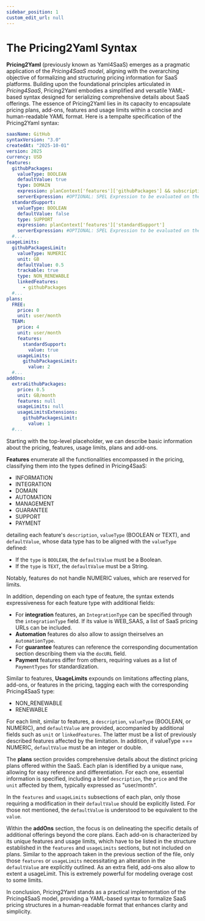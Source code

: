 ```yaml
---
sidebar_position: 1
custom_edit_url: null
---
```


# The Pricing2Yaml Syntax

**Pricing2Yaml** (previously known as Yaml4SaaS) emerges as a pragmatic application of the _Pricing4SaaS model_, aligning with the overarching objective of formalizing and structuring pricing information for SaaS platforms. Building upon the foundational principles articulated in _Pricing4SaaS_, Pricing2Yaml embodies a simplified and versatile YAML-based syntax designed for serializing comprehensive details about SaaS offerings. The essence of Pricing2Yaml lies in its capacity to encapsulate pricing plans, add-ons, features and usage limits within a concise and human-readable YAML format. Here is a tempalte specification of the Pricing2Yaml syntax:

```yaml
saasName: GitHub
syntaxVersion: "3.0"
createdAt: "2025-10-01"
version: 2025
currency: USD
features:
  githubPackages:
    valueType: BOOLEAN
    defaultValue: true
    type: DOMAIN
    expression: planContext['features']['githubPackages'] && subscriptionContext['githubPackagesLimit'] < planContext['usageLimits']['githubPackagesLimit']
    serverExpression: #OPTIONAL: SPEL Expression to be evaluated on the server side
  standardSupport:
    valueType: BOOLEAN
    defaultValue: false
    type: SUPPORT
    expression: planContext['features']['standardSupport']
    serverExpression: #OPTIONAL: SPEL Expression to be evaluated on the server side
  #...
usageLimits:
  githubPackagesLimit:
    valueType: NUMERIC
    unit: GB
    defaultValue: 0.5
    trackable: true
    type: NON_RENEWABLE
    linkedFeatures:
      - githubPackages
  #...
plans:
  FREE:
    price: 0
    unit: user/month
  TEAM:
    price: 4
    unit: user/month
    features:
      standardSupport:
        value: true
    usageLimits:
      githubPackagesLimit:
        value: 2
  #...
addOns:
  extraGithubPackages:
    price: 0.5
    unit: GB/month
    features: null
    usageLimits: null
    usageLimitsExtensions:
      githubPackagesLimit:
        value: 1
  #...
```

Starting with the top-level placeholder, we can describe basic information about the pricing, features, usage limits, plans and add-ons.

**Features** enumerate all the functionalities encompassed in the pricing, classifying them into the types defined in Pricing4SaaS:

- INFORMATION
- INTEGRATION
- DOMAIN
- AUTOMATION
- MANAGEMENT
- GUARANTEE
- SUPPORT
- PAYMENT

detailing each feature's `description`, `valueType` (BOOLEAN or TEXT), and `defaultValue`, whose data type has to be aligned with the `valueType` defined:

- If the `type` is `BOOLEAN`, the `defaultValue` must be a Boolean.
- If the `type` is `TEXT`, the `defaultValue` must be a String.

Notably, features do not handle NUMERIC values, which are reserved for limits.

In addition, depending on each type of feature, the syntax extends expressiveness for each feature type with additional fields:

- For **integration** features, an `IntegrationType` can be specified through the `integrationType` field. If its value is WEB_SAAS, a list of SaaS pricing URLs can be included.
- **Automation** features do also allow to assign theirselves an `AutomationType`.
- For **guarantee** features can reference the corresponding documentation section describing them via the `docURL` field.
- **Payment** features differ from others, requiring values as a list of `PaymentTypes` for standardization.

Similar to features, **UsageLimits** expounds on limitations affecting plans, add-ons, or features in the pricing, tagging each with the corresponding Pricing4SaaS type:

- NON_RENEWABLE
- RENEWABLE

For each limit, similar to features, a `description`, `valueType` (BOOLEAN, or NUMERIC), and `defaultValue` are provided, accompanied by additional fields such as `unit` or `linkedFeatures`. The latter must be a list of previously described features affected by the limitation. In addition, if valueType === NUMERIC, `defaultValue` must be an integer or double.

The **plans** section provides comprehensive details about the distinct pricing plans offered within the SaaS. Each plan is identified by a unique `name`, allowing for easy reference and differentiation. For each one, essential information is specified, including a brief `description`, the `price` and the `unit` affected by them, typically expressed as "user/month".

In the `features` and `usageLimits` subsections of each plan, only those requiring a modification in their `defaultValue` should be explicitly listed. For those not mentioned, the `defaultValue` is understood to be equivalent to the `value`.

Within the **addOns** section, the focus is on delineating the specific details of additional offerings beyond the core plans. Each add-on is characterized by its unique features and usage limits, which have to be listed in the structure established in the `features` and `usageLimits` sections, but not included on plans. Similar to the approach taken in the previous section of the file, only those `features` or `usageLimits` necessitating an alteration in the `defaultValue` are explicitly outlined. As an extra field, add-ons also allow to extent a usageLimit. This is extremely powerful for modeling overage cost to some limits.

In conclusion, Pricing2Yaml stands as a practical implementation of the Pricing4SaaS model, providing a YAML-based syntax to formalize SaaS pricing structures in a human-readable format that enhances clarity and simplicity.
